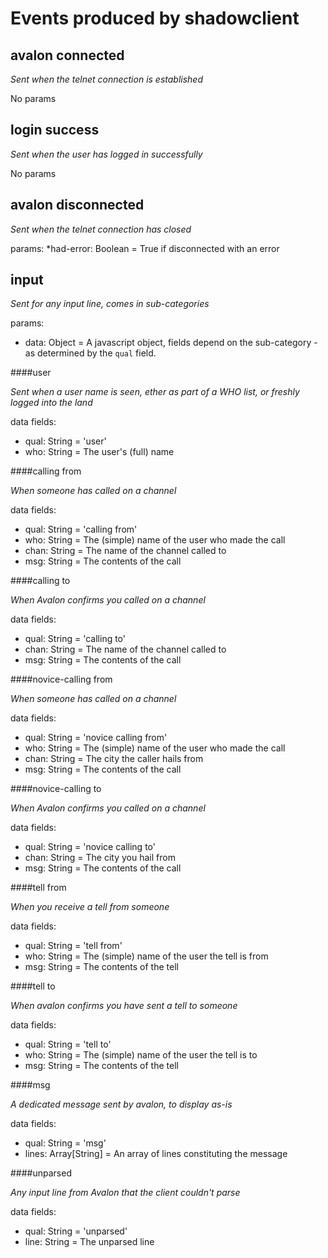 Events produced by shadowclient
===============================

avalon connected
----------------

_Sent when the telnet connection is established_

No params


login success
-------------

_Sent when the user has logged in successfully_

No params


avalon disconnected
-------------------

_Sent when the telnet connection has closed_

params:
*had-error: Boolean = True if disconnected with an error




input
-----

_Sent for any input line, comes in sub-categories_

params:

* data: Object = A javascript object, fields depend on the sub-category - as determined by the `qual` field.


####user

_Sent when a user name is seen, ether as part of a WHO list, or freshly logged into the land_

data fields:

* qual: String = 'user'
* who: String = The user's (full) name


####calling from

_When someone has called on a channel_

data fields:

* qual: String = 'calling from'
* who: String = The (simple) name of the user who made the call
* chan: String = The name of the channel called to
* msg: String = The contents of the call


####calling to

_When Avalon confirms you called on a channel_

data fields:

* qual: String = 'calling to'
* chan: String = The name of the channel called to
* msg: String = The contents of the call


####novice-calling from

_When someone has called on a channel_

data fields:

* qual: String = 'novice calling from'
* who: String = The (simple) name of the user who made the call
* chan: String = The city the caller hails from
* msg: String = The contents of the call


####novice-calling to

_When Avalon confirms you called on a channel_

data fields:

* qual: String = 'novice calling to'
* chan: String = The city you hail from
* msg: String = The contents of the call


####tell from

_When you receive a tell from someone_

data fields:

* qual: String = 'tell from'
* who: String = The (simple) name of the user the tell is from
* msg: String = The contents of the tell


####tell to

_When avalon confirms you have sent a tell to someone_

data fields:

* qual: String = 'tell to'
* who: String = The (simple) name of the user the tell is to
* msg: String = The contents of the tell


####msg

_A dedicated message sent by avalon, to display as-is_

data fields:

* qual: String = 'msg'
* lines: Array[String] = An array of lines constituting the message


####unparsed

_Any input line from Avalon that the client couldn't parse_

data fields:

* qual: String = 'unparsed'
* line: String = The unparsed line

